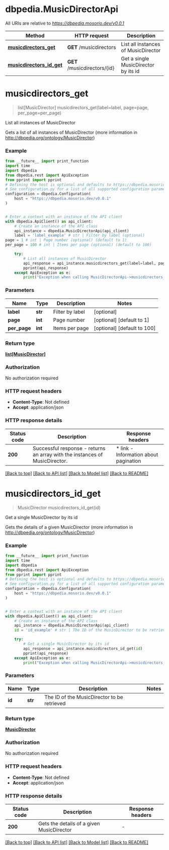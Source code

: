 # dbpedia.MusicDirectorApi

All URIs are relative to *https://dbpedia.mosorio.dev/v0.0.1*

Method | HTTP request | Description
------------- | ------------- | -------------
[**musicdirectors_get**](MusicDirectorApi.md#musicdirectors_get) | **GET** /musicdirectors | List all instances of MusicDirector
[**musicdirectors_id_get**](MusicDirectorApi.md#musicdirectors_id_get) | **GET** /musicdirectors/{id} | Get a single MusicDirector by its id


# **musicdirectors_get**
> list[MusicDirector] musicdirectors_get(label=label, page=page, per_page=per_page)

List all instances of MusicDirector

Gets a list of all instances of MusicDirector (more information in http://dbpedia.org/ontology/MusicDirector)

### Example

```python
from __future__ import print_function
import time
import dbpedia
from dbpedia.rest import ApiException
from pprint import pprint
# Defining the host is optional and defaults to https://dbpedia.mosorio.dev/v0.0.1
# See configuration.py for a list of all supported configuration parameters.
configuration = dbpedia.Configuration(
    host = "https://dbpedia.mosorio.dev/v0.0.1"
)


# Enter a context with an instance of the API client
with dbpedia.ApiClient() as api_client:
    # Create an instance of the API class
    api_instance = dbpedia.MusicDirectorApi(api_client)
    label = 'label_example' # str | Filter by label (optional)
page = 1 # int | Page number (optional) (default to 1)
per_page = 100 # int | Items per page (optional) (default to 100)

    try:
        # List all instances of MusicDirector
        api_response = api_instance.musicdirectors_get(label=label, page=page, per_page=per_page)
        pprint(api_response)
    except ApiException as e:
        print("Exception when calling MusicDirectorApi->musicdirectors_get: %s\n" % e)
```

### Parameters

Name | Type | Description  | Notes
------------- | ------------- | ------------- | -------------
 **label** | **str**| Filter by label | [optional] 
 **page** | **int**| Page number | [optional] [default to 1]
 **per_page** | **int**| Items per page | [optional] [default to 100]

### Return type

[**list[MusicDirector]**](MusicDirector.md)

### Authorization

No authorization required

### HTTP request headers

 - **Content-Type**: Not defined
 - **Accept**: application/json

### HTTP response details
| Status code | Description | Response headers |
|-------------|-------------|------------------|
**200** | Successful response - returns an array with the instances of MusicDirector. |  * link - Information about pagination <br>  |

[[Back to top]](#) [[Back to API list]](../README.md#documentation-for-api-endpoints) [[Back to Model list]](../README.md#documentation-for-models) [[Back to README]](../README.md)

# **musicdirectors_id_get**
> MusicDirector musicdirectors_id_get(id)

Get a single MusicDirector by its id

Gets the details of a given MusicDirector (more information in http://dbpedia.org/ontology/MusicDirector)

### Example

```python
from __future__ import print_function
import time
import dbpedia
from dbpedia.rest import ApiException
from pprint import pprint
# Defining the host is optional and defaults to https://dbpedia.mosorio.dev/v0.0.1
# See configuration.py for a list of all supported configuration parameters.
configuration = dbpedia.Configuration(
    host = "https://dbpedia.mosorio.dev/v0.0.1"
)


# Enter a context with an instance of the API client
with dbpedia.ApiClient() as api_client:
    # Create an instance of the API class
    api_instance = dbpedia.MusicDirectorApi(api_client)
    id = 'id_example' # str | The ID of the MusicDirector to be retrieved

    try:
        # Get a single MusicDirector by its id
        api_response = api_instance.musicdirectors_id_get(id)
        pprint(api_response)
    except ApiException as e:
        print("Exception when calling MusicDirectorApi->musicdirectors_id_get: %s\n" % e)
```

### Parameters

Name | Type | Description  | Notes
------------- | ------------- | ------------- | -------------
 **id** | **str**| The ID of the MusicDirector to be retrieved | 

### Return type

[**MusicDirector**](MusicDirector.md)

### Authorization

No authorization required

### HTTP request headers

 - **Content-Type**: Not defined
 - **Accept**: application/json

### HTTP response details
| Status code | Description | Response headers |
|-------------|-------------|------------------|
**200** | Gets the details of a given MusicDirector |  -  |

[[Back to top]](#) [[Back to API list]](../README.md#documentation-for-api-endpoints) [[Back to Model list]](../README.md#documentation-for-models) [[Back to README]](../README.md)

